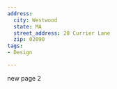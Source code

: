 ```yaml
---
address:
  city: Westwood
  state: MA
  street_address: 28 Currier Lane
  zip: 02090
tags:
- Design

---
```

new page 2